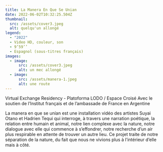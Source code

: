 ```yaml
---
title: La Manera En Que Se Unian
date: 2022-06-02T10:32:25.504Z
thumbnail:
  src: /assets/cover3.jpeg
  alt: quelqu'un allongé
legend:
  - "2022"
  - Video HD, couleur, son
  - 9’59’’
  - Espagnol (sous-titres français)
images:
  - image:
      src: /assets/cover3.jpeg
      alt: un mec allongé
  - image:
      src: /assets/manera-1.jpeg
      alt: une route
---
```

Virtual Exchange Residency - Platoforma LODO / Espace Croisé
Avec le soutien de l’Institut français et de l’ambassade de France en Argentine

La manera en que se unían est une installation vidéo des artistes Suyai Otano et Hadrien Tequi qui interroge, à travers une narration poétique, la relation entre humain et animal, notre lien complexe avec la nature, notre dialogue avec elle qui commence à s’effondrer, notre recherche d’un air plus respirable en attente de trouver un autre lieu. Ce projet traite de notre séparation de la nature, du fait que nous ne vivions plus à l’intérieur d’elle mais à côté.